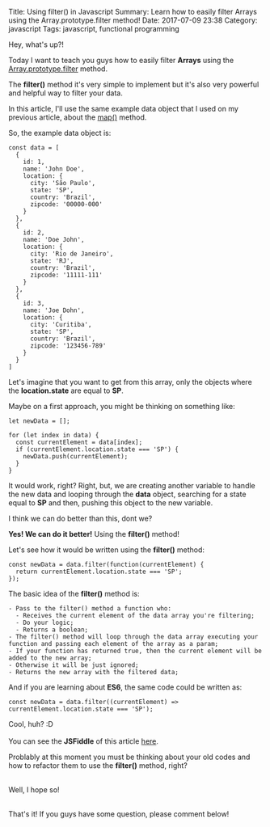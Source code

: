 Title: Using filter() in Javascript
Summary: Learn how to easily filter Arrays using the Array.prototype.filter method!
Date: 2017-07-09 23:38
Category: javascript
Tags: javascript, functional programming

Hey, what's up?!

Today I want to teach you guys how to easily filter **Arrays** using the <a href="https://developer.mozilla.org/en-US/docs/Web/JavaScript/Reference/Global_Objects/Array/filter" target="_blank">Array.prototype.filter</a> method.

The **filter()** method it's very simple to implement but it's also very powerful and helpful way to filter your data.

In this article, I'll use the same example data object that I used on my previous article, about the <a title="Check my last article about map() in javascript" href="http://guilhermetoti.com/2017/07/07/using-map-in-javascript/" target="_blank">map()</a> method.

So, the example data object is:
```
const data = [
  {
    id: 1,
    name: 'John Doe',
    location: {
      city: 'São Paulo',
      state: 'SP',
      country: 'Brazil',
      zipcode: '00000-000'
    }
  },
  {
    id: 2,
    name: 'Doe John',
    location: {
      city: 'Rio de Janeiro',
      state: 'RJ',
      country: 'Brazil',
      zipcode: '11111-111'
    }
  },
  {
    id: 3,
    name: 'Joe Dohn',
    location: {
      city: 'Curitiba',
      state: 'SP',
      country: 'Brazil',
      zipcode: '123456-789'
    }
  }
]
```
Let's imagine that you want to get from this array, only the objects where the **location.state** are equal to **SP**.

Maybe on a first approach, you might be thinking on something like:
```
let newData = [];

for (let index in data) {
  const currentElement = data[index];
  if (currentElement.location.state === 'SP') {
    newData.push(currentElement);
  }
}
```
It would work, right? Right, but, we are creating another variable to handle the new data and looping through the **data** object, searching for a state equal to **SP** and then, pushing this object to the new variable.

I think we can do better than this, dont we?

**Yes! We can do it better!** Using the **filter()** method!

Let's see how it would be written using the **filter()** method:
```
const newData = data.filter(function(currentElement) {
  return currentElement.location.state === 'SP';
});
```
The basic idea of the **filter()** method is:
```
- Pass to the filter() method a function who:
  - Receives the current element of the data array you're filtering;
  - Do your logic;
  - Returns a boolean;
- The filter() method will loop through the data array executing your function and passing each element of the array as a param;
- If your function has returned true, then the current element will be added to the new array;
- Otherwise it will be just ignored;
- Returns the new array with the filtered data;
```
And if you are learning about **ES6**, the same code could be written as:
```
const newData = data.filter((currentElement) => currentElement.location.state === 'SP');
```
Cool, huh? :D
<br/><br/> You can see the **JSFiddle** of this article <a href="https://jsfiddle.net/guilhermetoti/ab4gpvvt/" target="_blank">here</a>.

Problably at this moment you must be thinking about your old codes and how to refactor them to use the **filter()** method, right?

<br/>Well, I hope so!

<br/>That's it! If you guys have some question, please comment below!
